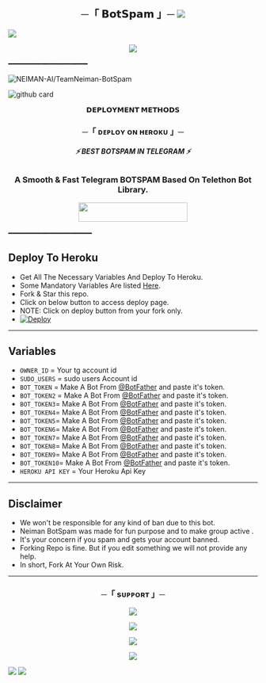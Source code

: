 <h2 align="center">
    ─「 𝗕𝗼𝘁𝗦𝗽𝗮𝗺 」─

<img src="https://user-images.githubusercontent.com/73097560/115834477-dbab4500-a447-11eb-908a-139a6edaec5c.gif">
</h2>
<img src="https://readme-typing-svg.herokuapp.com?color=FF0000&width=420&lines=⚡𝗧𝗵𝗲+𝗧𝗲𝗹𝗲𝗴𝗿𝗮𝗺+𝗙𝗮𝘀𝘁𝗲𝘀𝘁+𝗕𝗼𝘁𝗦𝗽𝗮𝗺⚡;+⚡𝗣𝗼𝘄𝗲𝗿𝗲𝗱+𝗕𝘆+𝗧𝗲𝗮𝗺𝗡𝗲𝗶𝗺𝗮𝗻⚡">
<p align="center"> 
 <img src="https://te.legra.ph/file/d6687f21d185a4a9edc15.jpg"> 
 </p> 
   ━━━━━━━━━━━━━━━━━━━
  
 <p align="left"> <img src="https://komarev.com/ghpvc/?username=NEIMAN-AI&label=Bot%20views&color=0e75b6&style=flat" alt="NEIMAN-AI/TeamNeiman-BotSpam" /> </p> 
  
  ![github card](https://github-readme-stats.vercel.app/api/pin/?username=NEIMAN-AI&repo=TeamNeiman-BotSpam&theme=lite)
  
 <p align="center"> 
 <b>𝗗𝗘𝗣𝗟𝗢𝗬𝗠𝗘𝗡𝗧 𝗠𝗘𝗧𝗛𝗢𝗗𝗦</b> 
 </p> 
  
 <h3 align="center"> 
     ─「 ᴅᴇᴩʟᴏʏ ᴏɴ ʜᴇʀᴏᴋᴜ 」─ 
 </h3> 
 <h6 align="center"> 
  
 <b>⚡ BEST BOTSPAM IN TELEGRAM  ⚡</b> 
 </h6> 
  
 <h3 align="center"> 
   <b>A Smooth & Fast Telegram BOTSPAM Based On Telethon Bot Library.</b> 
 </h3> 
  
 <p align="center"><a href="https://dashboard.heroku.com/new?template=https://github.com/NEIMAN-AI/TeamNeiman-BotSpam"> <img src="https://img.shields.io/badge/Deploy%20On%20Heroku-blue?style=for-the-badge&logo=heroku" width="220" height="38.45"/></a></p> 
  
   ━━━━━━━━━━━━━━━━━━━━
  
 ## Deploy To Heroku 
 - Get All The Necessary Variables And Deploy To Heroku. 
 - Some Mandatory Variables Are listed [Here](#Variables). 
 - Fork & Star this repo. 
 - Click on below button to access deploy page. 
 - NOTE: Click on deploy button from your fork only. 
 - [![Deploy](https://www.herokucdn.com/deploy/button.svg)](https://heroku.com/deploy) 
  
 ------ 
 ## Variables 
  
 - `OWNER_ID`  = Your tg account id 
 - `SUDO_USERS`  = sudo users Account id 
 - `BOT_TOKEN`  =  Make A Bot From [@BotFather](https://t.me/botfather) and paste it's token. 
 - `BOT_TOKEN2`  = Make A Bot From [@BotFather](https://t.me/botfather) and paste it's token.  
 - `BOT_TOKEN3`= Make A Bot From [@BotFather](https://t.me/botfather) and paste it's token.
 - `BOT_TOKEN4`= Make A Bot From [@BotFather](https://t.me/botfather) and paste it's token.
 - `BOT_TOKEN5`= Make A Bot From [@BotFather](https://t.me/botfather) and paste it's token.
 - `BOT_TOKEN6`= Make A Bot From [@BotFather](https://t.me/botfather) and paste it's token.
 - `BOT_TOKEN7`= Make A Bot From [@BotFather](https://t.me/botfather) and paste it's token.
 - `BOT_TOKEN8`= Make A Bot From [@BotFather](https://t.me/botfather) and paste it's token.
 - `BOT_TOKEN9`= Make A Bot From [@BotFather](https://t.me/botfather) and paste it's token.
 - `BOT_TOKEN10`= Make A Bot From [@BotFather](https://t.me/botfather) and paste it's token.
 - `HEROKU API KEY` = Your Heroku Api Key

  
  
 ------ 
  
 ## Disclaimer 
 - We won't be responsible for any kind of ban due to this bot. 
 - Neiman BotSpam was made for fun purpose and to make group active . 
 - It's your concern if you spam and gets your account banned. 
 - Forking Repo is fine. But if you edit something we will not provide any help. 
 - In short, Fork At Your Own Risk. 
  
 ------ 
  
 

<h3 align="center">
    ─「 sᴜᴩᴩᴏʀᴛ 」─
</h3>

<p align="center">
<a href="https://telegram.me/Neiman_X_Support"><img src="https://img.shields.io/badge/-Support%20Group-blue.svg?style=for-the-badge&logo=Telegram"></a>
</p>

<p align="center">
<a href="https://t.me/TeamNeiman"><img src="https://img.shields.io/badge/-telegram%20Channel-blue.svg?style=for-the-badge&logo=telegram"></a>
</p>

<p align="center">
<a href="https://youtube.com/@_neiman_marcus_0"><img src="https://img.shields.io/badge/-youtube%20Channel-red.svg?style=for-the-badge&logo=Youtube"></a>
</p>

<p align="center">
<a href="https://instagram.com/_neiman_marcus_0"><img src="https://img.shields.io/badge/-instagram%20profile-white.svg?style=for-the-badge&logo=instagram"></a>
</p>
 
<img src="https://user-images.githubusercontent.com/73097560/115834477-dbab4500-a447-11eb-908a-139a6edaec5c.gif">
<img src="https://user-images.githubusercontent.com/73097560/115834477-dbab4500-a447-11eb-908a-139a6edaec5c.gif">
 
